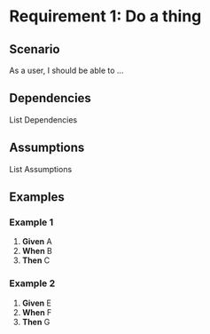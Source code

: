 # Requirement 1: Do a thing

## Scenario

As a user, I should be able to ...

## Dependencies

List Dependencies

## Assumptions

List Assumptions

## Examples

### Example 1

1. **Given** A
2. **When** B
3. **Then** C

### Example 2

1. **Given** E
2. **When** F
3. **Then** G
